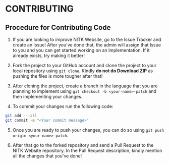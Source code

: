 # CONTRIBUTING

## Procedure for Contributing Code

1. If you are looking to improve NITK Website, go to the Issue Tracker and create an Issue! After you've done that, the admin will assign that Issue to you and you can get started working on an implementation. If it already exists, try making it better!

2. Fork the project to your GitHub account and clone the project to your local repository using `git clone`. Kindly **do not do Download ZIP** as pushing the files is more tougher after that!

3. After cloning the project, create a branch in the language that you are planning to implement using `git checkout -b <your-name>-patch` and then implementing your changes.

4. To commit your changes run the following code:
```bash
git add ---all
git commit -m "<Your commit message>"
```

5. Once you are ready to push your changes, you can do so using `git push origin <your-name>-patch`.

6. After that go to the forked repository and send a Pull Request to the NITK Website repository. In the Pull Request description, kindly mention all the changes that you've done!
